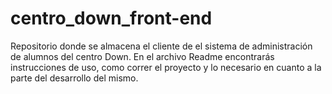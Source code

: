 # centro_down_front-end
Repositorio donde se almacena el cliente de el sistema de administración de alumnos del centro Down. En el archivo Readme encontrarás instrucciones de uso, como correr el proyecto y lo necesario en cuanto a la parte del desarrollo del mismo. 

